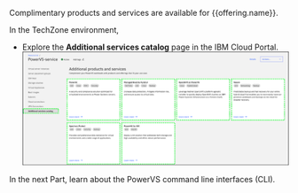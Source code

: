 Complimentary products and services are available for {{offering.name}}.

In the TechZone environment,
- Explore the **Additional services catalog** page in the IBM Cloud Portal.
  ![](_attachments/AdditionalServicesCatalog.png)

In the next Part, learn about the PowerVS command line interfaces (CLI).
